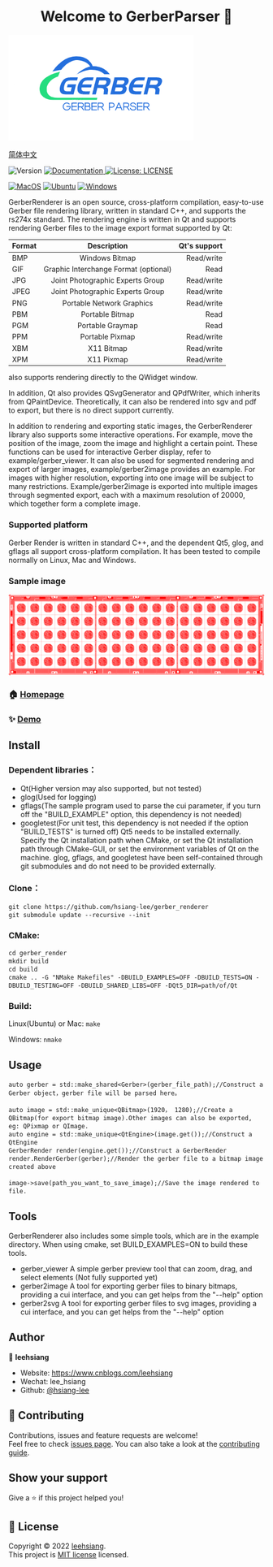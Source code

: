 <h1 align="center">Welcome to GerberParser 👋</h1>

![Gerber Renderer](./logo/logo.png)

[简体中文](./ReadMe_simple_chinese.md)

<p>
  <img alt="Version" src="https://img.shields.io/badge/version-v1.0-blue.svg?cacheSeconds=2592000" />
  <a href="https://github.com/hsiang-lee/gerber-parser" target="_blank">
    <img alt="Documentation" src="https://img.shields.io/badge/documentation-yes-brightgreen.svg" />
  </a>
  <a href="https://github.com/hsiang-lee/gerber-parser/blob/master/LICENSE" target="_blank">
    <img alt="License: LICENSE" src="https://img.shields.io/badge/License-LICENSE-yellow.svg" />
  </a>

[![MacOS](https://github.com/hsiang-lee/gerber-parser/actions/workflows/macos.yml/badge.svg)](https://github.com/hsiang-lee/gerber-parser/actions/workflows/macos.yml)
[![Ubuntu](https://github.com/hsiang-lee/gerber-parser/actions/workflows/ubuntu.yml/badge.svg)](https://github.com/hsiang-lee/gerber-parser/actions/workflows/ubuntu.yml)
[![Windows](https://github.com/hsiang-lee/gerber-parser/actions/workflows/windows.yml/badge.svg)](https://github.com/hsiang-lee/gerber-parser/actions/workflows/windows.yml)
</p>

GerberRenderer is an open source, cross-platform compilation, easy-to-use Gerber file rendering library, written in standard C++, and supports the rs274x standard. The rendering engine is written in Qt and supports rendering Gerber files to the image export format supported by Qt:

Format|Description|Qt's support
---|:--:|---:
BMP|Windows Bitmap|Read/write
GIF|Graphic Interchange Format (optional)|Read
JPG|Joint Photographic Experts Group|Read/write
JPEG|Joint Photographic Experts Group|Read/write
PNG|Portable Network Graphics|Read/write
PBM|Portable Bitmap|Read
PGM|Portable Graymap|Read
PPM|Portable Pixmap|Read/write
XBM|X11 Bitmap|Read/write
XPM|X11 Pixmap|Read/write

also supports rendering directly to the QWidget window.

In addition, Qt also provides QSvgGenerator and QPdfWriter, which inherits from QPaintDevice. Theoretically, it can also be rendered into sgv and pdf to export, but there is no direct support currently.

In addition to rendering and exporting static images, the GerberRenderer library also supports some interactive operations. For example, move the position of the image, zoom the image and highlight a certain point. These functions can be used for interactive Gerber display, refer to example/gerber_viewer. It can also be used for segmented rendering and export of larger images, example/gerber2image provides an example. For images with higher resolution, exporting into one image will be subject to many restrictions. Example/gerber2image is exported into multiple images through segmented export, each with a maximum resolution of 20000, which together form a complete image.

### Supported platform
Gerber Render is written in standard C++, and the dependent Qt5, glog, and gflags all support cross-platform compilation. It has been tested to compile normally on Linux, Mac and Windows.

### Sample image
![gerber image](./logo/gerber.png)

### 🏠 [Homepage](https://github.com/hsiang-lee/gerber-parser)

### ✨ [Demo](https://github.com/hsiang-lee/gerber-parser/tree/master/example)

## Install
### Dependent libraries：
- Qt(Higher version may also supported, but not tested)
- glog(Used for logging)
- gflags(The sample program used to parse the cui parameter, if you turn off the "BUILD_EXAMPLE" option, this dependency is not needed)
- googletest(For unit test, this dependency is not needed if the option "BUILD_TESTS" is turned off)
Qt5 needs to be installed externally. Specify the Qt installation path when CMake, or set the Qt installation path through CMake-GUI, or set the environment variables of Qt on the machine.
glog, gflags, and googletest have been self-contained through git submodules and do not need to be provided externally.

### Clone：
```
git clone https://github.com/hsiang-lee/gerber_renderer
git submodule update --recursive --init
```

### CMake:
```
cd gerber_render
mkdir build
cd build
cmake .. -G "NMake Makefiles" -DBUILD_EXAMPLES=OFF -DBUILD_TESTS=ON -DBUILD_TESTING=OFF -DBUILD_SHARED_LIBS=OFF -DQt5_DIR=path/of/Qt
```

### Build:
Linux(Ubuntu) or Mac:
```make```

Windows:
```nmake```

## Usage
```
auto gerber = std::make_shared<Gerber>(gerber_file_path);//Construct a Gerber object，gerber file will be parsed here。

auto image = std::make_unique<QBitmap>(1920， 1280);//Create a QBitmap(for export bitmap image).Other images can also be exported, eg: QPixmap or QImage.
auto engine = std::make_unique<QtEngine>(image.get());//Construct a QtEngine
GerberRender render(engine.get());//Construct a GerberRender
render.RenderGerber(gerber);//Render the gerber file to a bitmap image created above

image->save(path_you_want_to_save_image);//Save the image rendered to file.
```

## Tools
GerberRenderer also includes some simple tools, which are in the example directory. When using cmake, set BUILD_EXAMPLES=ON to build these tools.
* gerber_viewer	A simple gerber preview tool that can zoom, drag, and select elements (Not fully supported yet)
* gerber2image	A tool for exporting gerber files to binary bitmaps, providing a cui interface, and you can get helps from the "--help" option
* gerber2svg	A tool for exporting gerber files to svg images, providing a cui interface, and you can get helps from the "--help" option

## Author

👤 **leehsiang**

* Website: https://www.cnblogs.com/leehsiang
* Wechat: lee_hsiang
* Github: [@hsiang-lee](https://github.com/hsiang-lee)

## 🤝 Contributing

Contributions, issues and feature requests are welcome!<br />Feel free to check [issues page](https://github.com/hsiang-lee/gerber-parser/issues). You can also take a look at the [contributing guide](https://github.com/hsiang-lee/gerber-parser).

## Show your support

Give a ⭐️ if this project helped you!

## 📝 License

Copyright © 2022 [leehsiang](https://github.com/hsiang-lee).<br />
This project is [MIT license](https://github.com/hsiang-lee/gerber-parser/blob/master/LICENSE) licensed.
